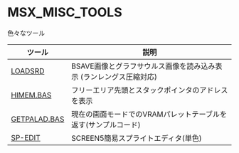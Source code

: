 # MSX_MISC_TOOLS

色々なツール

|ツール|説明|
|---|---|
| [LOADSRD](LOADSRD) | BSAVE画像とグラフサウルス画像を読み込み表示 (ランレングス圧縮対応) 
| [HIMEM.BAS  ](HIMEM.BAS  ) | フリーエリア先頭とスタックポインタのアドレスを表示
| [GETPALAD.BAS](GETPALAD.BAS)|現在の画面モードでのVRAMパレットテーブルを返す(サンプルコード)
| [SP-EDIT](SP-EDIT)|SCREEN5簡易スプライトエディタ(単色)
